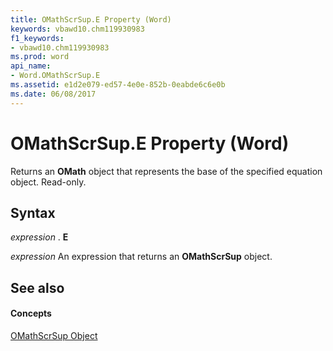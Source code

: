 ```yaml
---
title: OMathScrSup.E Property (Word)
keywords: vbawd10.chm119930983
f1_keywords:
- vbawd10.chm119930983
ms.prod: word
api_name:
- Word.OMathScrSup.E
ms.assetid: e1d2e079-ed57-4e0e-852b-0eabde6c6e0b
ms.date: 06/08/2017
---
```



# OMathScrSup.E Property (Word)

Returns an  **OMath** object that represents the base of the specified equation object. Read-only.


## Syntax

 _expression_ . **E**

 _expression_ An expression that returns an **OMathScrSup** object.


## See also


#### Concepts


[OMathScrSup Object](omathscrsup-object-word.md)

